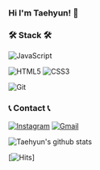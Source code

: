 ### Hi I'm Taehyun! 👋

### 🛠 Stack 🛠
![JavaScript](https://img.shields.io/badge/JavaScript-F7DF1E?style=flat&logo=JavaScript&logoColor=black)

![HTML5](https://img.shields.io/badge/HTML5-E34F26?style=flat&logo=HTML5&logoColor=white)
![CSS3](https://img.shields.io/badge/CSS3-1572B6?style=flat&logo=CSS3&logoColor=white)

![Git](https://img.shields.io/badge/Git-000000?style=flat&logo=Git&logoColor=white)

### 📞 Contact 📞
[![Instagram](https://img.shields.io/badge/Instagram-E4405F?style=flat-&logo=Instagram&logoColor=white)](https://www.instagram.com/jeontaehyun0203/)
[![Gmail](https://img.shields.io/badge/Mail-EA4335?style=flat&logo=Gmail&logoColor=white)](mailto:jeontaehyun0203@gmail.com)

![Taehyun's github stats](https://github-readme-stats.vercel.app/api?username=TaehyunJeon0203&show_icons=true&theme=dark)

[![Hits](https://hits.seeyoufarm.com/api/count/incr/badge.svg?url=https%3A%2F%2Fgithub.com%2FTaehyunJeon0203&count_bg=%2379C83D&title_bg=%23555555&icon=&icon_color=%23E7E7E7&title=Visit&edge_flat=false)]

